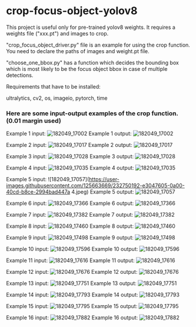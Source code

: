 # crop-focus-object-yolov8
This project is useful only for pre-trained yolov8 weights. It requires a weights file ("xxx.pt") and images to crop.

"crop_focus_object_driver.py" file is an example for using the crop function. You need to declare the paths of images and weight.pt file.

"choose_one_bbox.py" has a function which decides the bounding box which is most likely to be the focus object bbox in case of multiple detections.

Requirements that have to be installed:

ultralytics,
cv2,
os,
imageio,
pytorch,
time

### Here are some input-output examples of the crop function. (0.01 margin used)

Example 1 input:
![182049_17002](https://user-images.githubusercontent.com/125663669/232750178-3b9ddbae-2a1c-4129-b23a-fd7bdf17bac9.jpeg)
Example 1 output:
![182049_17002](https://user-images.githubusercontent.com/125663669/232750273-1043e235-26e1-444d-9e1e-1c1698dd5592.jpeg)

Example 2 input:
![182049_17017](https://user-images.githubusercontent.com/125663669/232750186-8df9c73f-1c71-498c-902b-3d7e9601afe8.jpeg)
Example 2 output:
![182049_17017](https://user-images.githubusercontent.com/125663669/232750310-edbbdccb-06e0-4cb5-9aa0-6b594c285b3b.jpeg)

Example 3 input:
![182049_17028](https://user-images.githubusercontent.com/125663669/232750187-4c56a408-6984-4789-a5c9-ad0a70f0ab49.jpeg)
Example 3 output:
![182049_17028](https://user-images.githubusercontent.com/125663669/232750324-1968f973-37f6-419f-8ce5-731793670d39.jpeg)

Example 4 input:
![182049_17035](https://user-images.githubusercontent.com/125663669/232750189-bc68bcfa-7a13-4d85-90c1-24490c008362.jpeg)
Example 4 output:
![182049_17035](https://user-images.githubusercontent.com/125663669/232750354-4d703631-7c6e-4ce6-9200-1d249f728169.jpeg)

Example 5 input:
![182049_17057](https://user-images.githubusercontent.com/125663669/232750192-e3047605-0a00-40cd-b8ce-2994bad447a
4.jpeg)
Example 5 output:
![182049_17057](https://user-images.githubusercontent.com/125663669/232750379-8ddfb1df-a210-42a0-b4d0-6ccd49c87ead.jpeg)

Example 6 input:
![182049_17366](https://user-images.githubusercontent.com/125663669/232750194-bfc830c2-f4bf-4f24-957f-ad85aba605ca.jpeg)
Example 6 output:
![182049_17366](https://user-images.githubusercontent.com/125663669/232750450-31e0569c-13ee-4f0e-b6b6-2f3f9503a47d.jpeg)

Example 7 input:
![182049_17382](https://user-images.githubusercontent.com/125663669/232750195-14adfae2-4e0b-49b1-a988-584e148fe15e.jpeg)
Example 7 output:
![182049_17382](https://user-images.githubusercontent.com/125663669/232750464-354c87d3-8994-427c-8f6b-0bb70255fb45.jpeg)

Example 8 input:
![182049_17460](https://user-images.githubusercontent.com/125663669/232750198-351b17f2-e85c-4eb2-92aa-1bb4e3f0d0ae.jpeg)
Example 8 output:
![182049_17460](https://user-images.githubusercontent.com/125663669/232750481-2ff1ebb6-6434-469f-955b-96a600bd0a37.jpeg)

Example 9 input:
![182049_17498](https://user-images.githubusercontent.com/125663669/232750202-3fba9011-4907-4770-8547-4c75798591db.jpeg)
Example 9 output:
![182049_17498](https://user-images.githubusercontent.com/125663669/232750500-4f9ce103-143f-4889-abc2-8c216fda697b.jpeg)

Example 10 input:
![182049_17596](https://user-images.githubusercontent.com/125663669/232750207-b1a71f17-1f22-4e23-b5fd-3f4f0079a557.jpeg)
Example 10 output:
![182049_17596](https://user-images.githubusercontent.com/125663669/232750509-b95aac91-e7b3-4d9a-9005-fbc07d5568ef.jpeg)

Example 11 input:
![182049_17616](https://user-images.githubusercontent.com/125663669/232750211-54be355c-48e1-4f9b-b06e-4c1bfa270b96.jpeg)
Example 11 output:
![182049_17616](https://user-images.githubusercontent.com/125663669/232750530-3dc833fd-ad52-40a8-84f7-67666481d673.jpeg)

Example 12 input:
![182049_17676](https://user-images.githubusercontent.com/125663669/232750217-da173c0e-1e9d-4bc3-8189-243b1c543ee8.jpeg)
Example 12 output:
![182049_17676](https://user-images.githubusercontent.com/125663669/232750544-38faa8d0-2e03-4565-a2aa-091335c8ced6.jpeg)

Example 13 input:
![182049_17751](https://user-images.githubusercontent.com/125663669/232750218-e46aca4b-55f2-4d7d-ae80-7b1460b23850.jpeg)
Example 13 output:
![182049_17751](https://user-images.githubusercontent.com/125663669/232750553-d62e3980-a519-4a0c-b55a-86c43fa0fb81.jpeg)

Example 14 input:
![182049_17793](https://user-images.githubusercontent.com/125663669/232750223-0f1a2159-033d-4476-a262-fd0dda18ccee.jpeg)
Example 14 output:
![182049_17793](https://user-images.githubusercontent.com/125663669/232750562-ba47e090-05fb-40be-bf60-ff461e2b98f9.jpeg)

Example 15 input:
![182049_17795](https://user-images.githubusercontent.com/125663669/232750228-a69ba789-189b-43b6-a964-a74044a9de99.jpeg)
Example 15 output:
![182049_17795](https://user-images.githubusercontent.com/125663669/232750573-a5e843fb-5261-4d19-8194-07e7f80296e0.jpeg)

Example 16 input:
![182049_17882](https://user-images.githubusercontent.com/125663669/232750235-d8107ffe-089f-4790-baa6-ffd313f23716.jpeg)
Example 16 output:
![182049_17882](https://user-images.githubusercontent.com/125663669/232750585-d65d3209-e248-4745-bf9e-3ca5e072cf7d.jpeg)


